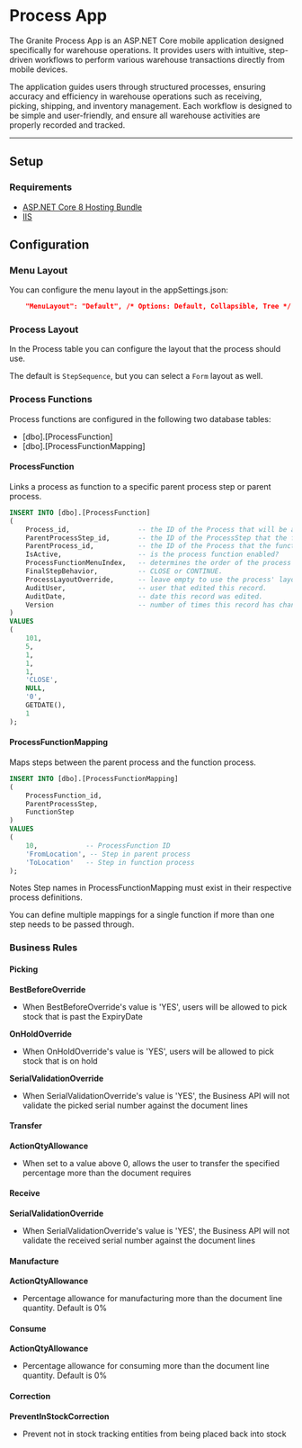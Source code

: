 # Process App

The Granite Process App is an ASP.NET Core mobile application designed specifically for warehouse operations. It provides users with intuitive, step-driven workflows to perform various warehouse transactions directly from mobile devices.

The application guides users through structured processes, ensuring accuracy and efficiency in warehouse operations such as receiving, picking, shipping, and inventory management. Each workflow is designed to be simple and user-friendly, and ensure all warehouse activities are properly recorded and tracked.

---
## Setup

### Requirements

- [ASP.NET Core 8 Hosting Bundle](https://dotnet.microsoft.com/en-us/download/dotnet/8.0)
- [IIS](../iis/getting-started.md)

## Configuration

### Menu Layout

You can configure the menu layout in the appSettings.json:

```json
    "MenuLayout": "Default", /* Options: Default, Collapsible, Tree */
```

### Process Layout

In the Process table you can configure the layout that the process should use. 

The default is `StepSequence`, but you can select a `Form` layout as well.

### Process Functions

Process functions are configured in the following two database tables:

- [dbo].[ProcessFunction]
- [dbo].[ProcessFunctionMapping]

#### ProcessFunction
Links a process as function to a specific parent process step or parent process.

```sql
INSERT INTO [dbo].[ProcessFunction]
(
    Process_id,                 -- the ID of the Process that will be available as a function
    ParentProcessStep_id,       -- the ID of the ProcessStep that the function will be available on. EITHER this OR ParentProcess_id must be set
    ParentProcess_id,           -- the ID of the Process that the function will be available on. EITHER this OR ParentProcessStep_id must be set
    IsActive,                   -- is the process function enabled?
    ProcessFunctionMenuIndex,   -- determines the order of the process function menu
    FinalStepBehavior,          -- CLOSE or CONTINUE.
    ProcessLayoutOverride,      -- leave empty to use the process' layout, or specify StepSequence or Form to override.
    AuditUser,                  -- user that edited this record.
    AuditDate,                  -- date this record was edited. 
    Version                     -- number of times this record has changed
)
VALUES
(
    101,                
    5,                  
    1,                  
    1,                  
    1,                  
    'CLOSE',   
    NULL,       
    '0',       
    GETDATE(),          
    1                   
);
```

#### ProcessFunctionMapping
Maps steps between the parent process and the function process.

```sql
INSERT INTO [dbo].[ProcessFunctionMapping]
(
    ProcessFunction_id,
    ParentProcessStep,
    FunctionStep
)
VALUES
(
    10,            -- ProcessFunction ID
    'FromLocation', -- Step in parent process
    'ToLocation'   -- Step in function process
);
```

Notes
Step names in ProcessFunctionMapping must exist in their respective process definitions.

You can define multiple mappings for a single function if more than one step needs to be passed through.


### Business Rules

#### Picking

**BestBeforeOverride**
- When BestBeforeOverride's value is 'YES', users will be allowed to pick stock that is past the ExpiryDate

**OnHoldOverride**
- When OnHoldOverride's value is 'YES', users will be allowed to pick stock that is on hold

**SerialValidationOverride**
- When SerialValidationOverride's value is 'YES', the Business API will not validate the picked serial number against the document lines

#### Transfer

**ActionQtyAllowance**
- When set to a value above 0, allows the user to transfer the specified percentage more than the document requires

#### Receive

**SerialValidationOverride**
- When SerialValidationOverride's value is 'YES', the Business API will not validate the received serial number against the document lines

#### Manufacture

**ActionQtyAllowance**
- Percentage allowance for manufacturing more than the document line quantity. Default is 0%

#### Consume

**ActionQtyAllowance**
- Percentage allowance for consuming more than the document line quantity. Default is 0%

#### Correction

**PreventInStockCorrection**
- Prevent not in stock tracking entities from being placed back into stock